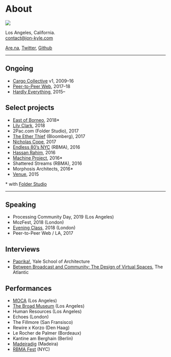 # About

![](joshua-tree-portrait.jpg)

Los Angeles, California.  
[contact@jon-kyle.com](mailto:contact@jon-kyle.com)

[Are.na](https://are.na/jon-kyle-mohr), [Twitter](https://twitter.com/jondashkyle), [Github](https://github.com/jondashkyle)

---

## Ongoing

- [Cargo Collective](https://cargocollective.com) v1, 2009–16
- [Peer-to-Peer Web](https://peer-to-peer-web.com), 2017–18
- [Hardly Everything](https://hardly-everything.com), 2015–

## Select projects

- [East of Borneo](https://eastofborneo.org), 2018*
- [Lily Clark](https://lily-clark.com), 2018
- 2Pac.com (Folder Studio), 2017
- [The Ether Thief](https://www.bloomberg.com/features/2017-the-ether-thief/) (Bloomberg), 2017
- [Nicholas Cope](http://nicholascope.com), 2017
- [Endless 80’s NYC](http://labels.redbullmusicacademy.com/) (RBMA), 2016
- [Hassan Rahim](https://hassanrahim.com), 2016
- [Machine Project](https://machineproject.org), 2016*
- Shattered Streams (RBMA), 2016
- Morphosis Architects, 2016*
- [Venue](https://v-e-n-u-e.com), 2015

&ast; with [Folder Studio](https://folder.studio)

---

## Speaking

- Processing Community Day, 2019 (Los Angeles)
- MozFest, 2018 (London)
- [Evening Class](https://evening-class.org), 2018 (London)
- Peer-to-Peer Web / LA, 2017

## Interviews

- [Paprika!](https://yalepaprika.com/articles/skip-the-process-draw-the-pixels-a-conversation-with-jon-kyle-mohr), Yale School of Architecture
- [Between Broadcast and Community: The Design of Virtual Spaces](https://www.theatlantic.com/technology/archive/2013/09/between-broadcast-and-community-the-design-of-virtual-spaces/279763/?utm_source=feed), The Atlantic

## Performances

- [MOCA](https://www.moca.org) (Los Angeles)
- [The Broad Museum](https://www.thebroad.org) (Los Angeles)
- Human Resources (Los Angeles)
- Echoes (London)
- The Fillmore (San Fransisco)
- Rewire x Korzo (Den Haag)
- Le Rocher de Palmer (Bordeaux)
- Kantine am Berghain (Berlin)
- [Madeiradig](http://digitalinberlin.eu/) (Madeira)
- [RBMA Fest](http://www.redbullmusicacademy.com/about/projects/festival-new-york-2014) (NYC)